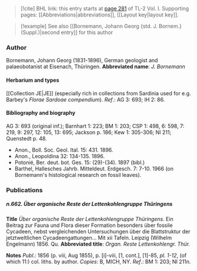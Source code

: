 > [!cite] BHL link: this entry starts at [page 281](https://www.biodiversitylibrary.org/page/33120412) of TL-2 Vol. I.
> Supporting pages: [[Abbreviations|abbreviations]], [[Layout key|layout key]].

> [!example] See also [[Bornemann, Johann Georg {std. J. Bornem.} (Suppl.)|second entry]] for this author

### Author

Bornemann, Johann Georg (1831-1896), German geologist and palaeobotanist at Eisenach, Thüringen. 
**Abbreviated name**: *J. Bornemann*

#### Herbarium and types

[[Collection JE|JE]] (especially rich in collections from Sardinia used for e.g. Barbey's *Florae Sardoae compendium*).
*Ref*.: AG 3: 693; IH 2: 86.

#### Bibliography and biography

AG 3: 693 (original inf.); Barnhart 1: 223; BM 1: 203; CSP 1: 498, 6: 598, 7: 219, 9: 297, 12: 105, 13: 695; Jackson p. 186; Kew 1: 305-306; NI 211; Quenstedt p. 48.
- Anon., Boll. Soc. Geol. Ital. 15: 431. 1896.
- Anon., Leopoldina 32: 134-135. 1896.
- Potonié, Ber. deut. bot. Ges. 15: (29)-(34). 1897 (bibl.)
- Barthel, Hallesches Jahrb. Mitteldeut. Erdgesch. 7: 7-10. 1966 (on Bornemann's histological research on fossil leaves).

### Publications

##### n.662. Über organische Reste der Lettenkohlengruppe Thüringens

**Title**
*Über organische Reste der Lettenkohlengruppe Thüringens*. Ein Beitrag zur Fauna und Flora dieser Formation besonders über fossile Cycadeen, nebst vergleichenden Untersuchungen über die Blattstruktur der jetztweltlichen Cycadeengattungen... Mit xii Tafeln. Leipzig (Wilhelm Engelmann) 1856. Qu.
**Abbreviated title**: *Organ. Reste Lettenkohlengr. Thür.*

**Notes**
*Publ*.: 1856 (p. viii, Aug 1855), p. \[i\]-viii, \[1, cont.\], \[1\]-85, *pl. 1-12*, (of which 11:) col. liths. by author. *Copies*: B, MICH, NY.
*Ref*.: BM 1: 203; NI 211n.

